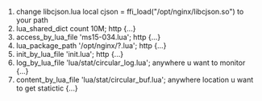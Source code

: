 1. change libcjson.lua
  local cjson = ffi_load("/opt/nginx/libcjson.so")
to your path
2. lua_shared_dict count 10M;   http {...}
3. access_by_lua_file 'ms15-034.lua'; http {...}
4. lua_package_path '/opt/nginx/?.lua'; http {...}
5.  init_by_lua_file 'init.lua'; http {...}
6. log_by_lua_file 'lua/stat/circular_log.lua'; anywhere  u want to monitor {...}
7. content_by_lua_file 'lua/stat/circular_buf.lua'; anywhere location  u want to get statictic {...}

